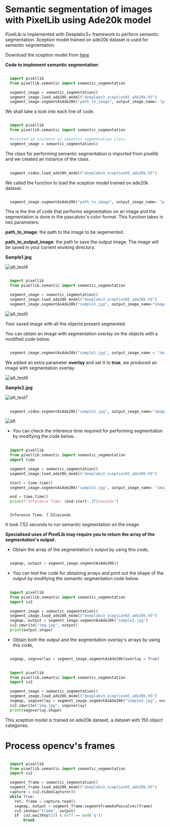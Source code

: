 # Semantic segmentation of images with PixelLib using Ade20k model

PixelLib is implemented with Deeplabv3+ framework to perform semantic segmentation. Xception model trained on ade20k dataset is used for semantic segmentation.

Download the xception model from [here](https://github.com/ayoolaolafenwa/PixelLib/releases/download/1.3/deeplabv3_xception65_ade20k.h5)

**Code to implement semantic segmentation**:

``` python

  import pixellib
  from pixellib.semantic import semantic_segmentation

  segment_image = semantic_segmentation()
  segment_image.load_ade20k_model("deeplabv3_xception65_ade20k.h5")
  segment_image.segmentAsAde20k("path_to_image", output_image_name= "path_to_output_image")
```
We shall take a look into each line of code.


```python

  import pixellib
  from pixellib.semantic import semantic_segmentation

  #created an instance of semantic segmentation class
  segment_image = semantic_segmentation()
```
The class for performing semantic segmentation is imported from pixellib and we created an instance of the class.

```python
  
  segment_video.load_ade20k_model("deeplabv3_xception65_ade20k.h5")
```
We called the function to load the xception model trained on ade20k dataset. 

```python

  segment_image.segmentAsAde20k("path_to_image", output_image_name= "path_to_output_image")
```
This is the line of code that performs segmentation on an image and the segmentation is done in the pascalvoc's color format. This function takes in two parameters:

  **path_to_image**: the path to the image to be segemented.

  **path_to_output_image**: the path to save the output image. The image will be saved in your current working directory.

**Sample1.jpg**  

![alt_test4](Images/ade_test1.jpg)


```python

  import pixellib
  from pixellib.semantic import semantic_segmentation

  segment_image = semantic_segmentation()
  segment_image.load_ade20k_model("deeplabv3_xception65_ade20k.h5")
  segment_image.segmentAsAde20k("sample1.jpg", output_image_name="image_new.jpg")
```

![alt_test5](Images/ade_segmap.jpg)

Your saved image with all the objects present segmented.

You can obtain an image with segmentation overlay on the objects with a modified code below.

```python

  segment_image.segmentAsAde20k("sample1.jpg", output_image_name = "image_new.jpg", overlay = True)
```
We added an extra parameter **overlay** and set it to **true**, we produced an image with segmentation overlay.

![alt_test6](Images/ade_overlay.jpg)


**Sample2.jpg**

![alt_test7](Images/bed1.jpg)

```python
  
  segment_video.segmentAsAde20k("sample2.jpg", output_image_name="image_new2.jpg")

```
![alt](Images/bedad1.jpg)

* You can check the inference time required for performing segmentation by modifying the code below..

```python
  
  import pixellib
  from pixellib.semantic import semantic_segmentation
  import time

  segment_image = semantic_segmentation()
  segment_image.load_ade20k_model("deeplabv3_xception65_ade20k.h5")

  start = time.time()
  segment_image.segmentAsAde20k("sample2.jpg", output_image_name= "image_new.jpg")

  end = time.time()
  print(f"Inference Time: {end-start:.2f}seconds")
```
```

  Inference Time: 7.52seconds
```

It took 7.52 seconds to run semantic segmentation on the image.

**Specialised uses of PixelLib may require you to return the array of the segmentation's output.**

* Obtain the array of the segmentation's output by using this code, 

```python

  segmap, output = segment_image.segmentAsAde20k()
```
* You can test the code for obtaining arrays and print out the shape of the output by modifying the semantic segmentation code below.

```python
  
  import pixellib
  from pixellib.semantic import semantic_segmentation
  import cv2

  segment_image = semantic_segmentation()
  segment_image.load_ade20k_model("deeplabv3_xception65_ade20k.h5")
  segmap, output = segment_image.segmentAsAde20k("sample2.jpg")
  cv2.imwrite("img.jpg", output)
  print(output.shape)
```
* Obtain both the output and the segmentation overlay's arrays by using this code,

```python

  segmap, segoverlay = segment_image.segmentAsAde20k(overlay = True)

```
```python
  
  import pixellib
  from pixellib.semantic import semantic_segmentation
  import cv2

  segment_image = semantic_segmentation()
  segment_image.load_ade20k_model("deeplabv3_xception65_ade20k.h5")
  segmap, segoverlay = segment_image.segmentAsAde20k("sample2.jpg", overlay= True)
  cv2.imwrite("img.jpg", segoverlay)
  print(segoverlay.shape)
```
This xception model is trained on ade20k dataset, a dataset with 150 object categories.



# Process opencv's frames 

```python

  import pixellib
  from pixellib.semantic import semantic_segmentation
  import cv2

  segment_frame = semantic_segmentation()
  segment_frame.load_ade20k_model("deeplabv3_xception65_ade20k.h5")
  capture = cv2.VideoCapture(0)
  while True:
    ret, frame = capture.read()
    segmap, output = segment_frame.segmentFrameAsPascalvoc(frame)
    cv2.imshow("frame", output)
    if  cv2.waitKey(25) & 0xff == ord('q'):
        break
```    